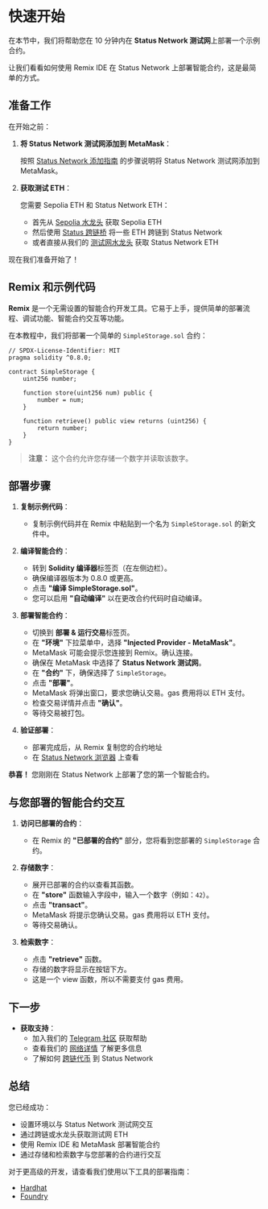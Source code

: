 # 快速开始

在本节中，我们将帮助您在 10 分钟内在 **Status Network 测试网**上部署一个示例合约。

让我们看看如何使用 Remix IDE 在 Status Network 上部署智能合约，这是最简单的方式。

## 准备工作

在开始之前：

1. **将 Status Network 测试网添加到 MetaMask**：

   按照 [Status Network 添加指南](/general-info/add-status-network) 的步骤说明将 Status Network 测试网添加到 MetaMask。

2. **获取测试 ETH**：

   您需要 Sepolia ETH 和 Status Network ETH：
   - 首先从 [Sepolia 水龙头](https://faucet.status.network) 获取 Sepolia ETH
   - 然后使用 [Status 跨链桥](https://bridge.status.network) 将一些 ETH 跨链到 Status Network
   - 或者直接从我们的 [测试网水龙头](https://sepoliascan.status.network/address/0x06338B70F1eAbc60d7A82C083e605C07F78bb878) 获取 Status Network ETH

现在我们准备开始了！

## Remix 和示例代码

**Remix** 是一个无需设置的智能合约开发工具。它易于上手，提供简单的部署流程、调试功能、智能合约交互等功能。

在本教程中，我们将部署一个简单的 `SimpleStorage.sol` 合约：

```solidity
// SPDX-License-Identifier: MIT
pragma solidity ^0.8.0;

contract SimpleStorage {
    uint256 number;
    
    function store(uint256 num) public {
        number = num;
    }

    function retrieve() public view returns (uint256) {
        return number;
    }
}
```

> **注意：** 这个合约允许您存储一个数字并读取该数字。

## 部署步骤

1. **复制示例代码**：

   - 复制示例代码并在 Remix 中粘贴到一个名为 `SimpleStorage.sol` 的新文件中。

2. **编译智能合约**：

   - 转到 **Solidity 编译器**标签页（在左侧边栏）。
   - 确保编译器版本为 0.8.0 或更高。
   - 点击 **"编译 SimpleStorage.sol"**。
   - 您可以启用 **"自动编译"** 以在更改合约代码时自动编译。

3. **部署智能合约**：

   - 切换到 **部署 & 运行交易**标签页。
   - 在 **"环境"** 下拉菜单中，选择 **"Injected Provider - MetaMask"**。
   - MetaMask 可能会提示您连接到 Remix。确认连接。
   - 确保在 MetaMask 中选择了 **Status Network 测试网**。
   - 在 **"合约"** 下，确保选择了 `SimpleStorage`。
   - 点击 **"部署"**。
   - MetaMask 将弹出窗口，要求您确认交易。gas 费用将以 ETH 支付。
   - 检查交易详情并点击 **"确认"**。
   - 等待交易被打包。

4. **验证部署**：
   
   - 部署完成后，从 Remix 复制您的合约地址
   - 在 [Status Network 浏览器](https://sepoliascan.status.network) 上查看

**恭喜！** 您刚刚在 Status Network 上部署了您的第一个智能合约。

## 与您部署的智能合约交互

1. **访问已部署的合约**：

   - 在 Remix 的 **"已部署的合约"** 部分，您将看到您部署的 `SimpleStorage` 合约。

2. **存储数字**：

   - 展开已部署的合约以查看其函数。
   - 在 **"store"** 函数输入字段中，输入一个数字（例如：`42`）。
   - 点击 **"transact"**。
   - MetaMask 将提示您确认交易。gas 费用将以 ETH 支付。
   - 等待交易确认。

3. **检索数字**：

   - 点击 **"retrieve"** 函数。
   - 存储的数字将显示在按钮下方。
   - 这是一个 view 函数，所以不需要支付 gas 费用。

## 下一步

- **获取支持**：
  - 加入我们的 [Telegram 社区](https://t.me/statusl2) 获取帮助
  - 查看我们的 [网络详情](/general-info/network-details) 了解更多信息
  - 了解如何 [跨链代币](/general-info/bridge/bridging-testnet) 到 Status Network

## 总结

您已经成功：
- 设置环境以与 Status Network 测试网交互
- 通过跨链或水龙头获取测试网 ETH
- 使用 Remix IDE 和 MetaMask 部署智能合约
- 通过存储和检索数字与您部署的合约进行交互

对于更高级的开发，请查看我们使用以下工具的部署指南：
- [Hardhat](/tutorials/deploying-contracts/using-hardhat)
- [Foundry](/tutorials/deploying-contracts/using-foundry)
